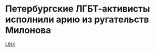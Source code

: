 # Петербургские ЛГБТ-активисты исполнили арию из ругательств Милонова



[LINK](https://varlamov.ru/1785182.html)